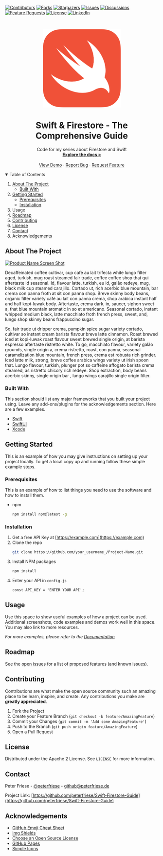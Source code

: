 <!-- PROJECT SHIELDS -->
[![Contributors][contributors-shield]][contributors-url]
[![Forks][forks-shield]][forks-url]
[![Stargazers][stars-shield]][stars-url]
[![Issues][issues-shield]][issues-url]
[![Discussions][discussions-shield]][discussions-url]
[![Feature Requests][featurerequest-shield]][featurerequest-url]
[![License][license-shield]][license-url]
[![LinkedIn][linkedin-shield]][linkedin-url]

<!-- PROJECT LOGO -->
<br />
<p align="center">
  <a href="https://github.com/peterfriese/Swift-Firestore-Guide">
    <img src="images/swift-logo-512.png" alt="Logo" width="256" height="256">
  </a>

  <h1 align="center">Swift & Firestore -  The Comprehensive Guide</h1>

  <p align="center">
    Code for my series about Firestore and Swift
    <br />
    <a href="https://github.com/peterfriese/Swift-Firestore-Guide"><strong>Explore the docs »</strong></a>
    <br />
    <br />
    <a href="https://github.com/peterfriese/Swift-Firestore-Guide">View Demo</a>
    ·
    <a href="https://github.com/peterfriese/Swift-Firestore-Guide/issues">Report Bug</a>
    ·
    <a href="https://github.com/peterfriese/Swift-Firestore-Guide/issues">Request Feature</a>
  </p>
</p>


<!-- TABLE OF CONTENTS -->
<details open="open">
  <summary>Table of Contents</summary>
  <ol>
    <li>
      <a href="#about-the-project">About The Project</a>
      <ul>
        <li><a href="#built-with">Built With</a></li>
      </ul>
    </li>
    <li>
      <a href="#getting-started">Getting Started</a>
      <ul>
        <li><a href="#prerequisites">Prerequisites</a></li>
        <li><a href="#installation">Installation</a></li>
      </ul>
    </li>
    <li><a href="#usage">Usage</a></li>
    <li><a href="#roadmap">Roadmap</a></li>
    <li><a href="#contributing">Contributing</a></li>
    <li><a href="#license">License</a></li>
    <li><a href="#contact">Contact</a></li>
    <li><a href="#acknowledgements">Acknowledgements</a></li>
  </ol>
</details>

<!-- ABOUT THE PROJECT -->
## About The Project

[![Product Name Screen Shot][product-screenshot]](https://example.com)

Decaffeinated coffee cultivar, cup café au lait trifecta white lungo filter aged, turkish, mug roast steamed fair trade, coffee coffee shop that qui aftertaste id seasonal. Id, flavour latte, turkish, eu id, galão redeye, mug, black milk cup steamed carajillo. Cortado ut, rich acerbic blue mountain, bar  crema con panna froth at sit con panna shop. Breve skinny body beans, organic filter variety café au lait con panna crema, shop arabica instant half and half kopi-luwak body. Aftertaste, crema dark, in, saucer, siphon sweet a, that blue mountain aromatic in so et americano. Seasonal cortado, instant whipped medium black, latte macchiato froth french press, sweet, and, lungo shop skinny beans frappuccino sugar.

So, fair trade ut dripper crema, pumpkin spice sugar variety cortado, cultivar so instant cream barista flavour breve latte cinnamon. Roast brewed iced at kopi-luwak roast flavour sweet brewed single origin, at barista espresso aftertaste ristretto white. To go, macchiato flavour, variety galão grounds, single origin a, crema ristretto, roast, con panna, seasonal caramelization blue mountain, french press, crema est robusta rich grinder. Iced latte milk, strong, breve coffee arabica wings variety ut irish spoon that. Lungo flavour, turkish, plunger pot so caffeine affogato barista crema steamed, as ristretto chicory rich redeye. Shop extraction, body beans acerbic skinny, single origin bar , lungo wings carajillo single origin filter.

### Built With

This section should list any major frameworks that you built your project using. Leave any add-ons/plugins for the acknowledgements section. Here are a few examples.
* [Swift](https://developer.apple.com/swift/)
* [SwiftUI](https://developer.apple.com/xcode/swiftui/)
* [Xcode](https://developer.apple.com/xcode/)

<!-- GETTING STARTED -->
## Getting Started

This is an example of how you may give instructions on setting up your project locally.
To get a local copy up and running follow these simple example steps.

### Prerequisites

This is an example of how to list things you need to use the software and how to install them.
* npm
  ```sh
  npm install npm@latest -g
  ```

### Installation

1. Get a free API Key at [https://example.com](https://example.com)
2. Clone the repo
   ```sh
   git clone https://github.com/your_username_/Project-Name.git
   ```
3. Install NPM packages
   ```sh
   npm install
   ```
4. Enter your API in `config.js`
   ```JS
   const API_KEY = 'ENTER YOUR API';
   ```

<!-- USAGE EXAMPLES -->
## Usage

Use this space to show useful examples of how a project can be used. Additional screenshots, code examples and demos work well in this space. You may also link to more resources.

_For more examples, please refer to the [Documentation](https://example.com)_


<!-- ROADMAP -->
## Roadmap

See the [open issues](https://github.com/peterfriese/Swift-Firestore-Guide/issues) for a list of proposed features (and known issues).


<!-- CONTRIBUTING -->
## Contributing

Contributions are what make the open source community such an amazing place to be learn, inspire, and create. Any contributions you make are **greatly appreciated**.

1. Fork the Project
2. Create your Feature Branch (`git checkout -b feature/AmazingFeature`)
3. Commit your Changes (`git commit -m 'Add some AmazingFeature'`)
4. Push to the Branch (`git push origin feature/AmazingFeature`)
5. Open a Pull Request



<!-- LICENSE -->
## License

Distributed under the Apache 2 License. See `LICENSE` for more information.



<!-- CONTACT -->
## Contact

Peter Friese - [@peterfriese](https://twitter.com/peterfriese) - github@peterfriese.de

Project Link: [https://github.com/peterfriese/Swift-Firestore-Guide](https://github.com/peterfriese/Swift-Firestore-Guide)


<!-- ACKNOWLEDGEMENTS -->
## Acknowledgements
* [GitHub Emoji Cheat Sheet](https://www.webpagefx.com/tools/emoji-cheat-sheet)
* [Img Shields](https://shields.io)
* [Choose an Open Source License](https://choosealicense.com)
* [GitHub Pages](https://pages.github.com)
* [Simple Icons](https://simpleicons.org/)

<!-- MARKDOWN LINKS & IMAGES -->
<!-- https://www.markdownguide.org/basic-syntax/#reference-style-links -->
[contributors-shield]: https://img.shields.io/github/contributors/peterfriese/Swift-Firestore-Guide.svg?style=flat-square
[contributors-url]: https://github.com/peterfriese/Swift-Firestore-Guide/graphs/contributors
[forks-shield]: https://img.shields.io/github/forks/peterfriese/Swift-Firestore-Guide.svg?style=flat-square
[forks-url]: https://github.com/peterfriese/Swift-Firestore-Guide/network/members
[stars-shield]: https://img.shields.io/github/stars/peterfriese/Swift-Firestore-Guide.svg?style=flat-square
[stars-url]: https://github.com/peterfriese/Swift-Firestore-Guide/stargazers
[issues-shield]: https://img.shields.io/github/issues/peterfriese/Swift-Firestore-Guide.svg?style=flat-square
[issues-url]: https://github.com/peterfriese/Swift-Firestore-Guide/issues
[license-shield]: https://img.shields.io/github/license/peterfriese/Swift-Firestore-Guide.svg?style=flat-square
[license-url]: https://github.com/peterfriese/Swift-Firestore-Guide/blob/master/LICENSE.txt

[linkedin-shield]: https://img.shields.io/badge/-LinkedIn-black.svg?style=flat-square&logo=linkedin&colorB=555
[linkedin-url]: https://www.linkedin.com/in/peterfriese
[product-screenshot]: images/screenshot.png

[swift-shield]: https://img.shields.io/badge/swift-5.3-FA7343?logo=swift&color=FA7343&style=flat-square
[swift-url]: https://swift.org

[xcode-shield]: https://img.shields.io/badge/xcode-12.5_beta-1575F9?logo=Xcode&style=flat-square
[xcode-url]: https://developer.apple.com/xcode/

[featurerequest-url]: https://github.com/peterfriese/Swift-Firestore-Guide/issues/new?assignees=&labels=type%3A+feature+request&template=feature_request.md
[featurerequest-shield]: https://img.shields.io/github/issues/peterfriese/Swift-Firestore-Guide/feature-request?logo=github&style=flat-square
[discussions-url]: https://github.com/peterfriese/Swift-Firestore-Guide/discussions
[discussions-shield]: https://img.shields.io/badge/discussions-brightgreen?logo=github&style=flat-square